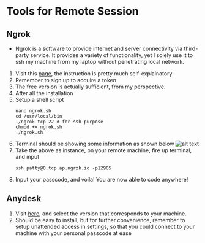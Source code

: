 # Tools for Remote Session

## Ngrok
- Ngrok is a software to provide internet and server connectivity via third-party service. It provides a variety of functionality, yet I solely use it to ssh my machine from my laptop without penetrating local network.
  
1. Visit this [page](https://ngrok.com/download), the instruction is pretty much self-explainatory
2. Remember to sign up to acquire a token
3. The free version is actually sufficient, from my perspective.
4. After all the installation
5. Setup a shell script
   ```
   nano ngrok.sh
   cd /usr/local/bin
   ./ngrok tcp 22 # for ssh purpose
   chmod +x ngrok.sh
   ./ngrok.sh
   
6. Terminal should be showing some information as shown below
   ![alt text](./ngrok.png)
7. Take the above as instance, on your remote machine, fire up terminal, and input
   ```
   ssh patty@0.tcp.ap.ngrok.io -p12905 
8. Input your passcode, and voila! You are now able to code anywhere!

## Anydesk
1. Visit [here](https://anydesk.com/en), and select the version that corresponds to your machine.
2. Should be easy to install, but for further convenience, remember to setup unattended access in settings, so that you could connect to your machine with your personal passcode at ease